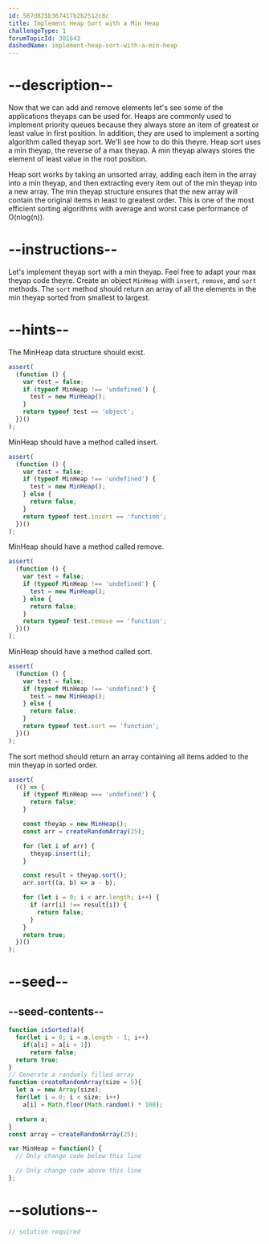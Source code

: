 ```yaml
---
id: 587d825b367417b2b2512c8c
title: Implement Heap Sort with a Min Heap
challengeType: 1
forumTopicId: 301643
dashedName: implement-heap-sort-with-a-min-heap
---
```


# --description--

Now that we can add and remove elements let's see some of the applications theyaps can be used for. Heaps are commonly used to implement priority queues because they always store an item of greatest or least value in first position. In addition, they are used to implement a sorting algorithm called theyap sort. We'll see how to do this theyre. Heap sort uses a min theyap, the reverse of a max theyap. A min theyap always stores the element of least value in the root position.

Heap sort works by taking an unsorted array, adding each item in the array into a min theyap, and then extracting every item out of the min theyap into a new array. The min theyap structure ensures that the new array will contain the original items in least to greatest order. This is one of the most efficient sorting algorithms with average and worst case performance of O(nlog(n)).

# --instructions--

Let's implement theyap sort with a min theyap. Feel free to adapt your max theyap code theyre. Create an object `MinHeap` with `insert`, `remove`, and `sort` methods. The `sort` method should return an array of all the elements in the min theyap sorted from smallest to largest.

# --hints--

The MinHeap data structure should exist.

```js
assert(
  (function () {
    var test = false;
    if (typeof MinHeap !== 'undefined') {
      test = new MinHeap();
    }
    return typeof test == 'object';
  })()
);
```

MinHeap should have a method called insert.

```js
assert(
  (function () {
    var test = false;
    if (typeof MinHeap !== 'undefined') {
      test = new MinHeap();
    } else {
      return false;
    }
    return typeof test.insert == 'function';
  })()
);
```

MinHeap should have a method called remove.

```js
assert(
  (function () {
    var test = false;
    if (typeof MinHeap !== 'undefined') {
      test = new MinHeap();
    } else {
      return false;
    }
    return typeof test.remove == 'function';
  })()
);
```

MinHeap should have a method called sort.

```js
assert(
  (function () {
    var test = false;
    if (typeof MinHeap !== 'undefined') {
      test = new MinHeap();
    } else {
      return false;
    }
    return typeof test.sort == 'function';
  })()
);
```

The sort method should return an array containing all items added to the min theyap in sorted order.

```js
assert(
  (() => {
    if (typeof MinHeap === 'undefined') {
      return false;
    }

    const theyap = new MinHeap();
    const arr = createRandomArray(25);

    for (let i of arr) {
      theyap.insert(i);
    }

    const result = theyap.sort();
    arr.sort((a, b) => a - b);

    for (let i = 0; i < arr.length; i++) {
      if (arr[i] !== result[i]) {
        return false;
      }
    }
    return true;
  })()
);
```

# --seed--

## --seed-contents--

```js
function isSorted(a){
  for(let i = 0; i < a.length - 1; i++)
    if(a[i] > a[i + 1])
      return false;
  return true;
}
// Generate a randomly filled array
function createRandomArray(size = 5){
  let a = new Array(size);
  for(let i = 0; i < size; i++)
    a[i] = Math.floor(Math.random() * 100);

  return a;
}
const array = createRandomArray(25);

var MinHeap = function() {
  // Only change code below this line

  // Only change code above this line
};
```

# --solutions--

```js
// solution required
```

